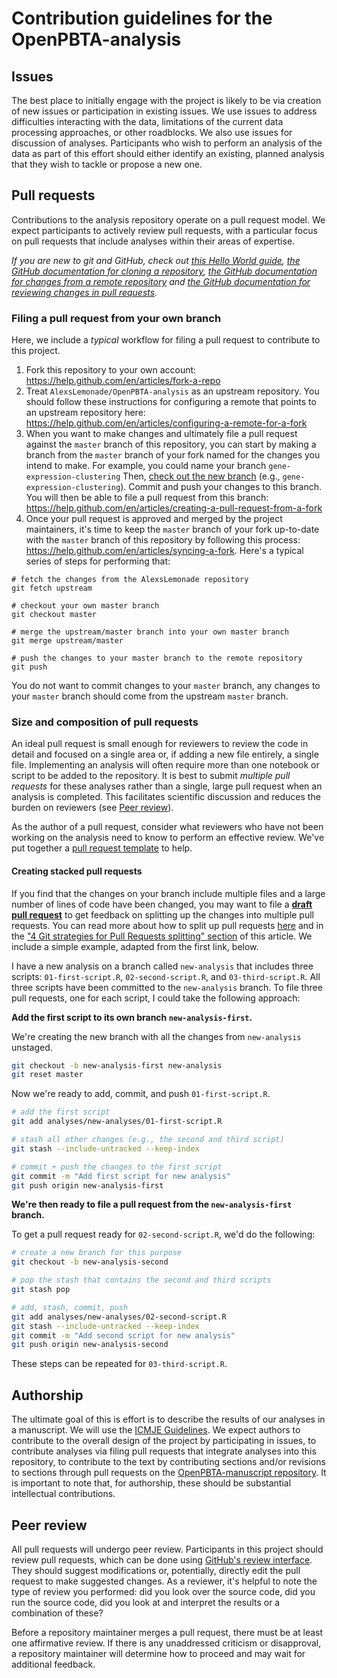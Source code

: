 # Contribution guidelines for the OpenPBTA-analysis

## Issues

The best place to initially engage with the project is likely to be via creation of new issues or participation in existing issues.
We use issues to address difficulties interacting with the data, limitations of the current data processing approaches, or other roadblocks.
We also use issues for discussion of analyses.
Participants who wish to perform an analysis of the data as part of this effort should either identify an existing, planned analysis that they wish to tackle or propose a new one.

## Pull requests

Contributions to the analysis repository operate on a pull request model.
We expect participants to actively review pull requests, with a particular focus on pull requests that include analyses within their areas of expertise.

_If you are new to git and GitHub, check out [this Hello World guide](https://guides.github.com/activities/hello-world/), [the GitHub documentation for cloning a repository](https://help.github.com/en/articles/cloning-a-repository), [the GitHub documentation for changes from a remote repository](https://help.github.com/en/articles/getting-changes-from-a-remote-repository) and [the GitHub documentation for reviewing changes in pull requests](https://help.github.com/en/articles/reviewing-changes-in-pull-requests)._

### Filing a pull request from your own branch

Here, we include a _typical_ workflow for filing a pull request to contribute to this project.

1. Fork this repository to your own account: https://help.github.com/en/articles/fork-a-repo
2. Treat `AlexsLemonade/OpenPBTA-analysis` as an upstream repository. 
You should follow these instructions for configuring a remote that points to an upstream repository here: https://help.github.com/en/articles/configuring-a-remote-for-a-fork
3. When you want to make changes and ultimately file a pull request against the `master` branch of this repository, you can start by making a branch from the `master` branch of your fork named for the changes you intend to make. 
For example, you could name your branch `gene-expression-clustering` 
Then, [check out the new branch](https://gist.github.com/markSci5/5916003) (e.g., `gene-expression-clustering`).
Commit and push your changes to this branch. 
You will then be able to file a pull request from this branch: https://help.github.com/en/articles/creating-a-pull-request-from-a-fork
4. Once your pull request is approved and merged by the project maintainers, it's time to keep the `master` branch of your fork up-to-date with the `master` branch of this repository by following this process: https://help.github.com/en/articles/syncing-a-fork.
Here's a typical series of steps for performing that:

```
# fetch the changes from the AlexsLemonade repository
git fetch upstream

# checkout your own master branch
git checkout master

# merge the upstream/master branch into your own master branch
git merge upstream/master

# push the changes to your master branch to the remote repository
git push
```

You do not want to commit changes to your `master` branch, any changes to your `master` branch should come from the upstream `master` branch.

### Size and composition of pull requests

An ideal pull request is small enough for reviewers to review the code in detail and focused on a single area or, if adding a new file entirely, a single file.
Implementing an analysis will often require more than one notebook or script to be added to the repository.
It is best to submit _multiple pull requests_ for these analyses rather than a single, large pull request when an analysis is completed.
This facilitates scientific discussion and reduces the burden on reviewers (see [Peer review](#peer-review)).

As the author of a pull request, consider what reviewers who have not been working on the analysis need to know to perform an effective review. 
We've put together a [pull request template](https://github.com/AlexsLemonade/OpenPBTA-analysis/blob/master/.github/PULL_REQUEST_TEMPLATE.md) to help.

#### Creating stacked pull requests

If you find that the changes on your branch include multiple files and a large number of lines of code have been changed, you may want to file a [**draft pull request**](https://help.github.com/en/articles/about-pull-requests#draft-pull-requests) to get feedback on splitting up the changes into multiple pull requests.
You can read more about how to split up pull requests [here](https://graysonkoonce.com/stacked-pull-requests-keeping-github-diffs-small/) and in the ["4 Git strategies for Pull Requests splitting" section](https://www.thedroidsonroids.com/blog/splitting-pull-request#4-git-strategies-for-pull-requests-splitting) of this article.
We include a simple example, adapted from the first link, below.

I have a new analysis on a branch called `new-analysis` that includes three scripts: `01-first-script.R`, `02-second-script.R`, and `03-third-script.R`.
All three scripts have been committed to the `new-analysis` branch.
To file three pull requests, one for each script, I could take the following approach:

**Add the first script to its own branch `new-analysis-first`.**

We're creating the new branch with all the changes from `new-analysis` unstaged.

```sh
git checkout -b new-analysis-first new-analysis
git reset master
```

Now we're ready to add, commit, and push `01-first-script.R`.

```sh
# add the first script
git add analyses/new-analyses/01-first-script.R

# stash all other changes (e.g., the second and third script)
git stash --include-untracked --keep-index

# commit + push the changes to the first script
git commit -m "Add first script for new analysis"
git push origin new-analysis-first
```

**We're then ready to file a pull request from the `new-analysis-first` branch.**

To get a pull request ready for `02-second-script.R`, we'd do the following:

```sh
# create a new branch for this purpose
git checkout -b new-analysis-second

# pop the stash that contains the second and third scripts
git stash pop

# add, stash, commit, push
git add analyses/new-analyses/02-second-script.R
git stash --include-untracked --keep-index
git commit -m "Add second script for new analysis"
git push origin new-analysis-second
```

These steps can be repeated for `03-third-script.R`.

## Authorship

The ultimate goal of this is effort is to describe the results of our analyses in a manuscript.
We will use the [ICMJE Guidelines](http://www.icmje.org/recommendations/browse/roles-and-responsibilities/defining-the-role-of-authors-and-contributors.html).
We expect authors to contribute to the overall design of the project by participating in issues, to contribute analyses via filing pull requests that integrate analyses into this repository, to contribute to the text by contributing sections and/or revisions to sections through pull requests on the [OpenPBTA-manuscript repository](https://github.com/AlexsLemonade/OpenPBTA-manuscript/).
It is important to note that, for authorship, these should be substantial intellectual contributions.

## Peer review

All pull requests will undergo peer review.
Participants in this project should review pull requests, which can be done using [GitHub's review interface](https://help.github.com/articles/about-pull-request-reviews/ "GitHub: about pull request reviews").
They should suggest modifications or, potentially, directly edit the pull request to make suggested changes.
As a reviewer, it's helpful to note the type of review you performed: did you look over the source code, did you run the source code, did you look at and interpret the results or a combination of these?

Before a repository maintainer merges a pull request, there must be at least one affirmative review.
If there is any unaddressed criticism or disapproval, a repository maintainer will determine how to proceed and may wait for additional feedback.
